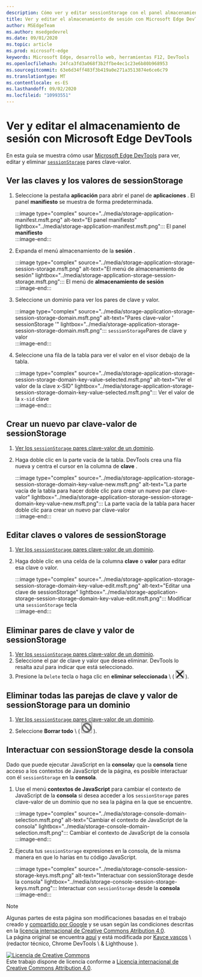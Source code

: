 ```yaml
---
description: Cómo ver y editar sessionStorage con el panel almacenamiento de la sesión y la consola.
title: Ver y editar el almacenamiento de sesión con Microsoft Edge DevTools
author: MSEdgeTeam
ms.author: msedgedevrel
ms.date: 09/01/2020
ms.topic: article
ms.prod: microsoft-edge
keywords: Microsoft Edge, desarrollo web, herramientas F12, DevTools
ms.openlocfilehash: 24fca3fd3a068f3b2ffbe4ec1c23e6b80b968953
ms.sourcegitcommit: 63e6d34ff483f3b419a0e271a3513874e6ce6c79
ms.translationtype: MT
ms.contentlocale: es-ES
ms.lasthandoff: 09/02/2020
ms.locfileid: "10993551"
---
```

<!-- Copyright Kayce Basques 

   Licensed under the Apache License, Version 2.0 (the "License");
   you may not use this file except in compliance with the License.
   You may obtain a copy of the License at

       https://www.apache.org/licenses/LICENSE-2.0

   Unless required by applicable law or agreed to in writing, software
   distributed under the License is distributed on an "AS IS" BASIS,
   WITHOUT WARRANTIES OR CONDITIONS OF ANY KIND, either express or implied.
   See the License for the specific language governing permissions and
   limitations under the License.  -->





# Ver y editar el almacenamiento de sesión con Microsoft Edge DevTools   

  

En esta guía se muestra cómo usar [Microsoft Edge DevTools][MicrosoftEdgeDevTools] para ver, editar y eliminar [`sessionStorage`][MDNSessionStorage] pares clave-valor.  

## Ver las claves y los valores de sessionStorage   

1.  Seleccione la pestaña **aplicación** para abrir el panel de **aplicaciones** .  El panel **manifiesto** se muestra de forma predeterminada.  
    
    :::image type="complex" source="../media/storage-application-manifest.msft.png" alt-text="El panel manifiesto" lightbox="../media/storage-application-manifest.msft.png":::
       El panel **manifiesto**  
    :::image-end:::  
    
1.  Expanda el menú almacenamiento de la **sesión** .  
    
    :::image type="complex" source="../media/storage-application-storage-session-storage.msft.png" alt-text="El menú de almacenamiento de sesión" lightbox="../media/storage-application-storage-session-storage.msft.png":::
       El menú de **almacenamiento de sesión**  
    :::image-end:::  
    
1.  Seleccione un dominio para ver los pares de clave y valor.  
    
    :::image type="complex" source="../media/storage-application-storage-session-storage-domain.msft.png" alt-text="Pares clave-valor ' sessionStorage '" lightbox="../media/storage-application-storage-session-storage-domain.msft.png":::
       `sessionStorage`Pares de clave y valor  
    :::image-end:::  
    
1.  Seleccione una fila de la tabla para ver el valor en el visor debajo de la tabla.  
    
    :::image type="complex" source="../media/storage-application-storage-session-storage-domain-key-value-selected.msft.png" alt-text="Ver el valor de la clave x-SID" lightbox="../media/storage-application-storage-session-storage-domain-key-value-selected.msft.png":::
       Ver el valor de la `x-sid` clave  
    :::image-end:::  
    
## Crear un nuevo par clave-valor de sessionStorage   

1.  [Ver los `sessionStorage` pares clave-valor de un dominio](#view-sessionstorage-keys-and-values).  
1.  Haga doble clic en la parte vacía de la tabla.  DevTools crea una fila nueva y centra el cursor en la columna de **clave** .  
    
    :::image type="complex" source="../media/storage-application-storage-session-storage-domain-key-value-new.msft.png" alt-text="La parte vacía de la tabla para hacer doble clic para crear un nuevo par clave-valor" lightbox="../media/storage-application-storage-session-storage-domain-key-value-new.msft.png":::
       La parte vacía de la tabla para hacer doble clic para crear un nuevo par clave-valor  
    :::image-end:::  
    
## Editar claves o valores de sessionStorage   

1.  [Ver los `sessionStorage` pares clave-valor de un dominio](#view-sessionstorage-keys-and-values).  
1.  Haga doble clic en una celda de la columna **clave** o **valor** para editar esa clave o valor.  
    
    :::image type="complex" source="../media/storage-application-storage-session-storage-domain-key-value-edit.msft.png" alt-text="Editar una clave de sessionStorage" lightbox="../media/storage-application-storage-session-storage-domain-key-value-edit.msft.png":::
       Modificar una `sessionStorage` tecla  
    :::image-end:::  
    
## Eliminar pares de clave y valor de sessionStorage   

1.  [Ver los `sessionStorage` pares clave-valor de un dominio](#view-sessionstorage-keys-and-values).  
1.  Seleccione el par de clave y valor que desea eliminar.  DevTools lo resalta azul para indicar que está seleccionado.  
1.  Presione la `Delete` tecla o haga clic en **eliminar seleccionada** \ ( ![ eliminar seleccionado ][ImageDeleteIcon] \).  
    
## Eliminar todas las parejas de clave y valor de sessionStorage para un dominio   

1.  [Ver los `sessionStorage` pares clave-valor de un dominio](#view-sessionstorage-keys-and-values).  
1.  Seleccione **Borrar todo** \ ( ![ Borrar todo ][ImageClearIcon] \).  
    
## Interactuar con sessionStorage desde la consola   

Dado que puede ejecutar JavaScript en la **consola**y que la **consola** tiene acceso a los contextos de JavaScript de la página, es posible interactuar con él `sessionStorage` en la **consola**.  

1.  Use el menú **contextos de JavaScript** para cambiar el contexto de JavaScript de la **consola** si desea acceder a los `sessionStorage` pares clave-valor de un dominio que no sea la página en la que se encuentre.  
    
    :::image type="complex" source="../media/storage-console-domain-selection.msft.png" alt-text="Cambiar el contexto de JavaScript de la consola" lightbox="../media/storage-console-domain-selection.msft.png":::
       Cambiar el contexto de JavaScript de la consola  
    :::image-end:::  
    
1.  Ejecuta tus `sessionStorage` expresiones en la consola, de la misma manera en que lo harías en tu código JavaScript.  
    
    :::image type="complex" source="../media/storage-console-session-storage-keys.msft.png" alt-text="Interactuar con sessionStorage desde la consola" lightbox="../media/storage-console-session-storage-keys.msft.png":::
       Interactuar con `sessionStorage` desde la **consola**  
    :::image-end:::  
    
<!--  
   

  
-->  

<!-- image links -->  

[ImageClearIcon]: ../media/clear-icon.msft.png  
[ImageDeleteIcon]: ../media/delete-icon.msft.png  

<!-- links -->  

[MicrosoftEdgeDevTools]: ../../devtools-guide-chromium.md "Herramientas para desarrolladores de Microsoft Edge (cromo) | Microsoft docs"  

[MDNSessionStorage]: https://developer.mozilla.org/docs/Web/API/Window/sessionStorage "Window. sessionStorage | MDN"  

> [!NOTE]
> Algunas partes de esta página son modificaciones basadas en el trabajo creado y [compartido por Google][GoogleSitePolicies] y se usan según las condiciones descritas en la [licencia internacional de Creative Commons Atribution 4,0][CCA4IL].  
> La página original se encuentra [aquí](https://developers.google.com/web/tools/chrome-devtools/storage/sessionstorage) y está modificada por [Kayce vascos][KayceBasques] \ (redactor técnico, Chrome DevTools \ & Lighthouse \).  

[![Licencia de Creative Commons][CCby4Image]][CCA4IL]  
Este trabajo dispone de licencia conforme a [Licencia internacional de Creative Commons Attribution 4.0][CCA4IL].  

[CCA4IL]: https://creativecommons.org/licenses/by/4.0  
[CCby4Image]: https://i.creativecommons.org/l/by/4.0/88x31.png  
[GoogleSitePolicies]: https://developers.google.com/terms/site-policies  
[KayceBasques]: https://developers.google.com/web/resources/contributors/kaycebasques  
